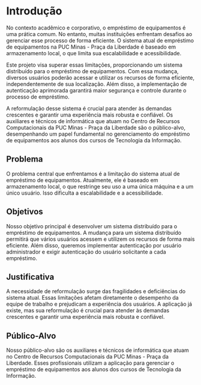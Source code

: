 # Introdução
No contexto acadêmico e corporativo, o empréstimo de equipamentos é uma prática comum. No entanto, muitas instituições enfrentam desafios ao gerenciar esse processo de forma eficiente. O sistema atual de empréstimo de equipamentos na PUC Minas - Praça da Liberdade é baseado em armazenamento local, o que limita sua escalabilidade e acessibilidade.

Este projeto visa superar essas limitações, proporcionando um sistema distribuído para o empréstimo de equipamentos. Com essa mudança, diversos usuários poderão acessar e utilizar os recursos de forma eficiente, independentemente de sua localização. Além disso, a implementação de autenticação aprimorada garantirá maior segurança e controle durante o processo de empréstimo.

A reformulação desse sistema é crucial para atender às demandas crescentes e garantir uma experiência mais robusta e confiável. Os auxiliares e técnicos de informática que atuam no Centro de Recursos Computacionais da PUC Minas - Praça da Liberdade são o público-alvo, desempenhando um papel fundamental no gerenciamento do empréstimo de equipamentos aos alunos dos cursos de Tecnologia da Informação.

## Problema
O problema central que enfrentamos é a limitação do sistema atual de empréstimo de equipamentos. Atualmente, ele é baseado em armazenamento local, o que restringe seu uso a uma única máquina e a um único usuário. Isso dificulta a escalabilidade e a acessibilidade.

## Objetivos

Nosso objetivo principal é desenvolver um sistema distribuído para o empréstimo de equipamentos. A mudança para um sistema distribuído permitirá que vários usuários acessem e utilizem os recursos de forma mais eficiente. Além disso, queremos implementar autenticação por usuário administrador e exigir autenticação do usuário solicitante a cada empréstimo.

## Justificativa

A necessidade de reformulação surge das fragilidades e deficiências do sistema atual. Essas limitações afetam diretamente o desempenho da equipe de trabalho e prejudicam a experiência dos usuários. A aplicação já existe, mas sua reformulação é crucial para atender às demandas crescentes e garantir uma experiência mais robusta e confiável.

## Público-Alvo

Nosso público-alvo são os auxiliares e técnicos de informática que atuam no Centro de Recursos Computacionais da PUC Minas - Praça da Liberdade. Esses profissionais utilizam a aplicação para gerenciar o empréstimo de equipamentos aos alunos dos cursos de Tecnologia da Informação.
